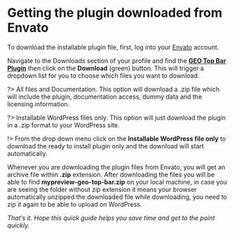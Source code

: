 # Getting the plugin downloaded from Envato

To download the installable plugin file, first, log into your [Envato](https://codecanyon.net) account.

Navigate to the Downloads section of your profile and find the [**GEO Top Bar Plugin**](https://codecanyon.net/user/mypreview) then click on the **Download** (green) button. This will trigger a dropdown list for you to choose which files you want to download.


?> All files and Documentation. This option will download a .zip file which will include the plugin, documentation access, dummy data and the licensing information.


?> Installable WordPress files only. This option will just download the plugin in a .zip format to your WordPress site.


!> From the drop down menu click on the **Installable WordPress file only** to download the ready to install plugin only and the download will start automatically.

Whenever you are downloading the plugin files from Envato, you will get an archive file within **.zip** extension.
After downloading the files you will be able to find **mypreview-geo-top-bar.zip** on your local machine, in case you are seeing the folder without zip extension it means your browser automatically unzipped the downloaded file while downloading, you need to zip it again to be able to upload on WordPress.

*That’s it. Hope this quick guide helps you save time and get to the point quickly.*
